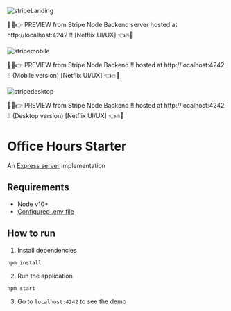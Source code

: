 ![stripeLanding](https://user-images.githubusercontent.com/68208476/126829595-8800ea1e-648c-4495-a8e3-aaf74967622a.png)

🚀🔥👉 PREVIEW from Stripe Node Backend server hosted at http://localhost:4242 !! [Netflix UI/UX] 👈🔥🚀

![stripemobile](https://user-images.githubusercontent.com/68208476/126829725-9b62952f-bd2a-4af1-9b6b-35b1cd569b5f.png)

🚀🔥👉 PREVIEW from Stripe Node Backend !! hosted at http://localhost:4242 !! (Mobile version) [Netflix UI/UX] 👈🔥🚀

![stripedesktop](https://user-images.githubusercontent.com/68208476/126829855-b9b8580c-72c1-4480-a12d-a659549698c6.png)

🚀🔥👉 PREVIEW from Stripe Node Backend !! hosted at http://localhost:4242 !! (Desktop version) [Netflix UI/UX] 👈🔥🚀

# Office Hours Starter

An [Express server](http://expressjs.com) implementation

## Requirements
* Node v10+
* [Configured .env file](../README.md)

## How to run

1. Install dependencies

```
npm install
```

2. Run the application

```
npm start
```

3. Go to `localhost:4242` to see the demo
